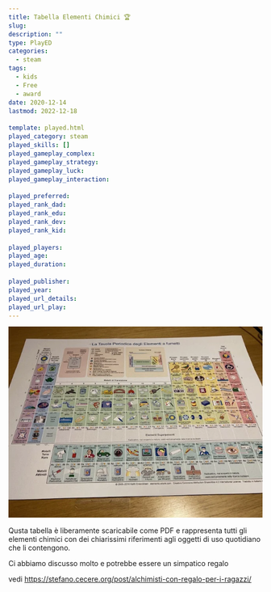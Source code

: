 ```yaml
---
title: Tabella Elementi Chimici 🏆
slug: 
description: ""
type: PlayED
categories:
  - steam
tags:
  - kids
  - Free
  - award
date: 2020-12-14
lastmod: 2022-12-18

template: played.html
played_category: steam
played_skills: []
played_gameplay_complex: 
played_gameplay_strategy: 
played_gameplay_luck: 
played_gameplay_interaction: 

played_preferred: 
played_rank_dad: 
played_rank_edu: 
played_rank_dev: 
played_rank_kid: 

played_players: 
played_age: 
played_duration: 

played_publisher: 
played_year: 
played_url_details: 
played_url_play: 
---
```


![](../../assets/img/played/steam/tabella_elementi.webp)

Qusta tabella è liberamente scaricabile come PDF e rappresenta tutti gli elementi chimici con dei chiarissimi riferimenti agli oggetti di uso quotidiano che li contengono.

Ci abbiamo discusso molto e potrebbe essere un simpatico regalo

vedi <https://stefano.cecere.org/post/alchimisti-con-regalo-per-i-ragazzi/>
